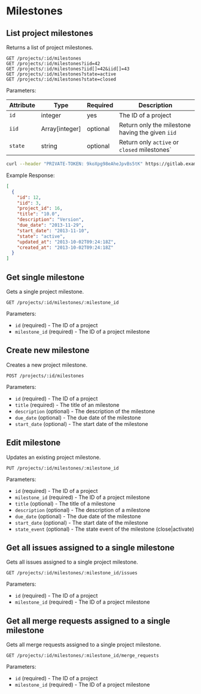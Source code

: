 # Milestones

## List project milestones

Returns a list of project milestones.

```
GET /projects/:id/milestones
GET /projects/:id/milestones?iid=42
GET /projects/:id/milestones?iid[]=42&iid[]=43
GET /projects/:id/milestones?state=active
GET /projects/:id/milestones?state=closed
```

Parameters:

| Attribute | Type | Required | Description |
| --------- | ---- | -------- | ----------- |
| `id` | integer | yes | The ID of a project |
| `iid` | Array[integer] | optional | Return only the milestone having the given `iid` |
| `state` | string | optional | Return  only `active` or `closed` milestones` |

```bash
curl --header "PRIVATE-TOKEN: 9koXpg98eAheJpvBs5tK" https://gitlab.example.com/api/v4/projects/5/milestones
```

Example Response:

```json
[
  {
    "id": 12,
    "iid": 3,
    "project_id": 16,
    "title": "10.0",
    "description": "Version",
    "due_date": "2013-11-29",
    "start_date": "2013-11-10",
    "state": "active",
    "updated_at": "2013-10-02T09:24:18Z",
    "created_at": "2013-10-02T09:24:18Z"
  }
]
```


## Get single milestone

Gets a single project milestone.

```
GET /projects/:id/milestones/:milestone_id
```

Parameters:

- `id` (required) - The ID of a project
- `milestone_id` (required) - The ID of a project milestone

## Create new milestone

Creates a new project milestone.

```
POST /projects/:id/milestones
```

Parameters:

- `id` (required) - The ID of a project
- `title` (required) - The title of an milestone
- `description` (optional) - The description of the milestone
- `due_date` (optional) - The due date of the milestone
- `start_date` (optional) - The start date of the milestone

## Edit milestone

Updates an existing project milestone.

```
PUT /projects/:id/milestones/:milestone_id
```

Parameters:

- `id` (required) - The ID of a project
- `milestone_id` (required) - The ID of a project milestone
- `title` (optional) - The title of a milestone
- `description` (optional) - The description of a milestone
- `due_date` (optional) - The due date of the milestone
- `start_date` (optional) - The start date of the milestone
- `state_event` (optional) - The state event of the milestone (close|activate)

## Get all issues assigned to a single milestone

Gets all issues assigned to a single project milestone.

```
GET /projects/:id/milestones/:milestone_id/issues
```

Parameters:

- `id` (required) - The ID of a project
- `milestone_id` (required) - The ID of a project milestone

## Get all merge requests assigned to a single milestone

Gets all merge requests assigned to a single project milestone.

```
GET /projects/:id/milestones/:milestone_id/merge_requests
```

Parameters:

- `id` (required) - The ID of a project
- `milestone_id` (required) - The ID of a project milestone